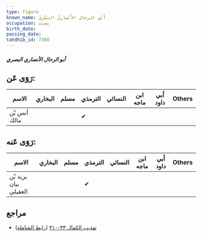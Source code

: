 ```yaml
---
type: figure
known_name: أَبُو الرحال الأَنْصارِيّ البَصْرِيّ
occupation: محدث
birth_date:
passing_date:
tahdhib_id: 7360
---
```

##### أبو الرحال الأنصاري البصري

## رَوَى عَن:
| الاسم        | البخاري | مسلم | الترمذي | النسائي | ابن ماجه | أبي داود | Others |
| ------------ | ------- | ---- | ------- | ------- | -------- | -------- | ------ |
| أنس بْن مالك |         |      | ✔       |         |          |          |        |
## رَوَى عَنه:
| الاسم                 | البخاري | مسلم | الترمذي | النسائي | ابن ماجه | أبي داود | Others |
| --------------------- | ------- | ---- | ------- | ------- | -------- | -------- | ------ |
| يزيد بْن بيان العقيلي |         |      | ✔       |         |          |          |        |
## مراجع
- [تهذيب الكمال ٣٣-٣١٠](obsidian://open?vault=Tahdhib-al-Kamal&file=Figures/٧٣٦٠-أبو%20الرحال%20الأنصاري%20البصري) ([رابط الشاملة](https://shamela.ws/book/3722/17981))